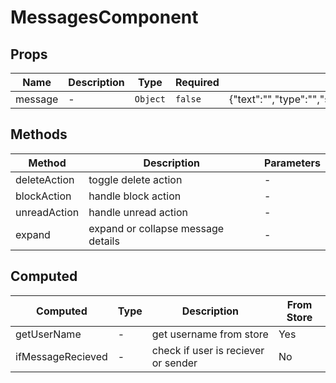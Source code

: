 # MessagesComponent

## Props

<!-- @vuese:MessagesComponent:props:start -->
|Name|Description|Type|Required|Default|
|---|---|---|---|---|
|message|-|`Object`|`false`|{"text":"","type":"","senderUsername":"","receiverUsername":"","sendAt":"","subject":"","isReply":"","isRead":""}|

<!-- @vuese:MessagesComponent:props:end -->


## Methods

<!-- @vuese:MessagesComponent:methods:start -->
|Method|Description|Parameters|
|---|---|---|
|deleteAction|toggle delete action|-|
|blockAction|handle block action|-|
|unreadAction|handle unread action|-|
|expand|expand or collapse message details|-|

<!-- @vuese:MessagesComponent:methods:end -->


## Computed

<!-- @vuese:MessagesComponent:computed:start -->
|Computed|Type|Description|From Store|
|---|---|---|---|
|getUserName|-|get username from store|Yes|
|ifMessageRecieved|-|check if user is reciever or sender|No|

<!-- @vuese:MessagesComponent:computed:end -->


